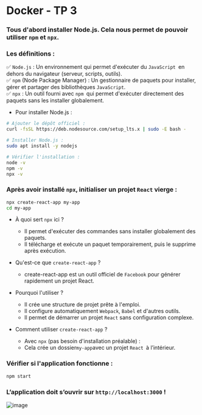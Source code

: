 # Docker - TP 3

### Tous d'abord installer Node.js. Cela nous permet de pouvoir utiliser `npm` et `npx`.

### Les définitions :
✅ `Node.js` : Un environnement qui permet d'exécuter du `JavaScript `en dehors du navigateur (serveur, scripts, outils).  
✅ `npm` (Node Package Manager) : Un gestionnaire de paquets pour installer, gérer et partager des bibliothèques `JavaScript`.  
✅ `npx` : Un outil fourni avec `npm `qui permet d'exécuter directement des paquets sans les installer globalement.

- Pour installer Node.js :
```bash
# Ajouter le dépôt officiel :
curl -fsSL https://deb.nodesource.com/setup_lts.x | sudo -E bash -

# Installer Node.js :
sudo apt install -y nodejs

# Vérifier l'installation :
node -v
npm -v
npx -v

```
### Après avoir installé `npx`, initialiser un projet `React` vierge :

```bash
npx create-react-app my-app
cd my-app

```

- À quoi sert `npx` ici ?
  - Il permet d'exécuter des commandes sans installer globalement des paquets.
  - Il télécharge et exécute un paquet temporairement, puis le supprime après exécution.

- Qu'est-ce que `create-react-app` ?
  - create-react-app est un outil officiel de `Facebook` pour générer rapidement un projet React.

- Pourquoi l'utiliser ?
  - Il crée une structure de projet prête à l'emploi.
  - Il configure automatiquement `Webpack`, `Babel` et d'autres outils.
  - Il permet de démarrer un projet `React` sans configuration complexe.

- Comment utiliser `create-react-app` ?

  - Avec `npx` (pas besoin d'installation préalable) :
  - Cela crée un dossier` my-app `avec un projet `React `à l’intérieur.

### Vérifier si l'application fonctionne :

```bash
npm start

```
### L’application doit s’ouvrir sur `http://localhost:3000` !

![image](https://github.com/user-attachments/assets/d2fdf04d-af44-4559-b9c1-acbb77aaf986)

